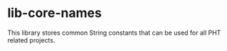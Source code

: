 # lib-core-names


This library stores common String constants that can be used
for all PHT related projects.